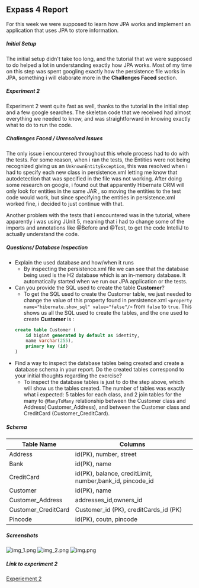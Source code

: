 
## Expass 4 Report

For this week we were supposed to learn how JPA works and implement an application that uses JPA to store information.

##### Initial Setup
The initial setup didn't take too long, and the tutorial that we were supposed to do helped a lot in understanding exactly how JPA works. Most of my time on this step was spent googling exactly how the persistence file works in JPA, something i will elaborate more in the **Challenges Faced** section.

##### Experiment 2
Experiment 2 went quite fast as well, thanks to the tutorial in the initial step and a few google searches. The skeleton code that we received had almost everything we needed to know, and was straightforward in knowing exactly what to do to run the code.

##### Challenges Faced / Unresolved Issues
The only issue i encountered throughout this whole process had to do with the tests. For some reason, when i ran the tests, the Entities were not being recognized giving us an `UnknownEntityException`, this was resolved when i had to specify each new class in persistence.xml letting me know that autodetection that was specified in the file was not working. After doing some research on google, i found out that apparently Hibernate ORM will only look for entities in the same JAR , so moving the entities to the test code would work, but since specifying the entities in persistence.xml worked fine, i decided to just continue with that.

Another problem with the tests that i encountered was in the tutorial, where apparently i was using JUnit 5, meaning that i had to change some of the imports and annotations like @Before and @Test, to get the code IntelliJ to actually understand the code.

##### Questions/ Database Inspection
- Explain the used database and how/when it runs
    - By inspecting the persistence.xml file we can see that the database being used is the H2 database which is an in-memory database. It automatically started when we run our JPA application or the tests.
-  Can you provide the SQL used to create the table **Customer**?
    - To get the SQL used to create the Customer table, we just needed to change the value of this property found in persistence.xml `<property name="hibernate.show_sql" value="false"/>` from `false` to `true`. This shows us all the SQL used to create the tables, and the one used to create **Customer** is :
   ```sql
   create table Customer (
       id bigint generated by default as identity,
       name varchar(255),
       primary key (id)
   )

    ```
- Find a way to inspect the database tables being created and create a database schema in your report. Do the created tables correspond to your initial thoughts regarding the exercise?
	- To inspect the database tables is just to do the step above, which will show us the tables created. The number of tables was exactly what i expected: 5 tables for each class, and 2 join tables for the many to `@ManyToMany` relationship between the Customer class and Address( Customer_Address), and between the Customer class and CreditCard (Customer_CreditCard).
##### Schema

| Table Name          | Columns                                                 |
| ------------------- |---------------------------------------------------------|
| Address             | id(PK), number, street                                  |
| Bank                | id(PK), name                                            |
| CreditCard          | id(PK), balance, creditLimit, number,bank_id, pincode_id |
| Customer            | id(PK), name                                            |
| Customer_Address    | addresses_id,owners_id                                  |
| Customer_CreditCard | Customer_id (PK), creditCards_id (PK)                   |
| Pincode             | id(PK), coutn, pincode                                  |
##### Screenshots

![img_1.png](img_1.png)
![img_2.png](img_2.png)
![img.png](img.png)


##### Link to experiment 2
[Experiement 2](https://github.com/dorica5/Expass4/blob/main/src/main/java/no/hvl/dat250/jpa/tutorial/creditcards/driver/CreditCardsMain.java)

